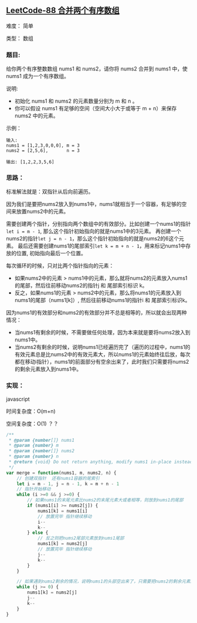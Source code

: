 ## [LeetCode-88 合并两个有序数组](https://leetcode-cn.com/problems/merge-sorted-array/)

难度： 简单

类型： 数组



### 题目:
给你两个有序整数数组 nums1 和 nums2，请你将 nums2 合并到 nums1 中，使 nums1 成为一个有序数组。

说明:
  - 初始化 nums1 和 nums2 的元素数量分别为 m 和 n 。
  - 你可以假设 nums1 有足够的空间（空间大小大于或等于 m + n）来保存 nums2 中的元素。

示例：
```
输入:
nums1 = [1,2,3,0,0,0], m = 3
nums2 = [2,5,6],       n = 3

输出: [1,2,2,3,5,6]
```

### 思路：
标准解法就是：双指针从后向前遍历。

因为我们是要把nums2放入到nums1中，nums1就相当于一个容器，有足够的空间来放置nums2中的元素。

需要创建两个指针，分别指向两个数组中的有效部分。比如创建一个nums1的指针`let i = m - 1`,
那么这个指针初始指向的就是nums1中的3元素。
再创建一个nums2的指针`let j = n - 1`，那么这个指针初始指向的就是nums2的6这个元素。
最后还需要创建nums1的尾部索引`let k = m + n - 1`，用来标记nums1中存放的位置, 初始指向最后一个位置。

每次循环的时候，只对比两个指针指向的元素：
  - 如果nums2中的元素 > nums1中的元素，那么就将nums2的元素放入nums1的尾部，然后往前移动nums2的指针j 和 尾部索引标识 k。
  - 反之，如果nums1的元素 > nums2中的元素，那么将nums1的元素放入到nums1的尾部（nums1[k]）, 然后往前移动nums1的指针i 和 尾部索引标识k。


因为nums1的有效部分和nums2的有效部分并不总是相等的，所以就会出现两种情况：
  - 当nums1有剩余的时候，不需要做任何处理，因为本来就是要将nums2放入到nums1中。
  - 当nums2有剩余的时候，说明nums1已经遍历完了（遍历的过程中，nums1的有效元素总是比nums2中的有效元素大，所以nums1的元素始终往后放，每次都在移动i指针），nums1的前面部分有空余出来了，此时我们只需要将nums2的剩余元素放入到nums1中。



### 实现：

javascript

时间复杂度：O(m+n)

空间复杂度：O(1) ？？

```js
/**
 * @param {number[]} nums1
 * @param {number} m
 * @param {number[]} nums2
 * @param {number} n
 * @return {void} Do not return anything, modify nums1 in-place instead.
 */
var merge = function(nums1, m, nums2, n) {
    // 创建双指针  还有nums1容器的尾索引
    let i = m - 1, j = n - 1, k = m + n - 1 
    // 指针开始移动
    while (i >=0 && j >=0) {
        // 如果nums1的末尾元素比nums2的末尾元素大或者相等，则放到nums1的尾部
        if (nums1[i] >= nums2[j]) {
            nums1[k] = nums1[i]
            // 放置完毕 指针继续移动
            i--
            k--
        } else {
            // 反之则把nums2尾部元素放到nums1尾部
            nums1[k] = nums2[j]
            // 放置完毕 指针继续移动
            j--
            k--
        }
    }

    // 如果遇到nums2剩余的情况，说明nums1的头部空出来了，只需要把nums2的剩余元素顺序放入nums1头部
    while (j >= 0) {
        nums1[k] = nums2[j]
        j--
        k--
    }
}
```






